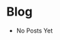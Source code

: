 # Blog

- No Posts Yet

<!-- - [test](/blog/test.html)
- [New Test!](/blog/new.html)
- [What](/blog/what.html)
- [Table](/table.html) -->
